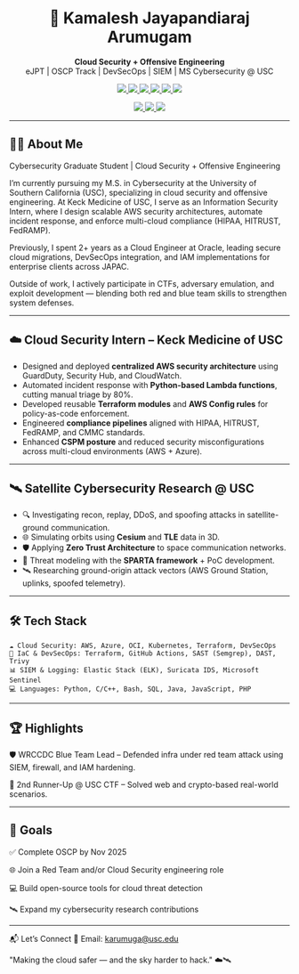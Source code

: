 <h1 align="center">🚀 Kamalesh Jayapandiaraj Arumugam</h1>

<p align="center">
  <b>Cloud Security + Offensive Engineering</b><br>
  eJPT | OSCP Track | DevSecOps | SIEM |  MS Cybersecurity @ USC
</p>

<p align="center">
  <a href="https://www.linkedin.com/in/kamalesh-jayapandiaraj-arumugam/">
    <img src="https://img.shields.io/badge/-LinkedIn-blue?logo=linkedin&logoColor=white" />
  </a>
  <a href="https://github.com/primeop">
    <img src="https://img.shields.io/github/followers/primeop?label=GitHub&style=social" />
  </a>
  <a href="https://github.com/primeop/kamalesh.github.io/blob/main/Kamalesh_Jayapandiaraj_Arumugam_Resume.pdf">
    <img src="https://img.shields.io/badge/Resume-PDF-orange?logo=adobeacrobatreader&logoColor=white" />
  </a>
  <a href="https://www.credly.com/badges/e85418f6-a3fc-45d6-b190-6b734804df95">
    <img src="https://img.shields.io/badge/Cert-Security%2B-blueviolet?logo=compTIA" />
  </a>
  <a href="https://learn.microsoft.com/en-us/users/prim30p-5700/credentials/da9a80ee73cf021e">
    <img src="https://img.shields.io/badge/Cert-Azure%20SC900-007FFF?logo=microsoft" />
  </a>
  <a href="https://certs.ine.com/19d2ba1e-e8d7-444a-85fa-94df422cc61f#acc.aCxyFhBs">
    <img src="https://img.shields.io/badge/Cert-eJPT-red?logo=ine" />
  </a>
  
</p>

<p align="center">

  <a href="https://catalog-education.oracle.com/ords/certview/sharebadge?id=45DC37624C40AF316A77FEC82DBCB1DE5DCE427BE9EB21248352A619A9AFA12A">
    <img src="https://img.shields.io/badge/Cert-OCI_Architect_Professional-F80000?logo=oracle&logoColor=white" />
  </a>
  <a href="https://catalog-education.oracle.com/ords/certview/sharebadge?id=F5FDB20E27A06BA7303FD1835E4D11BA287FB08DFEB9AF15A25FCC6961539B41">
    <img src="https://img.shields.io/badge/Cert-OCI_Oracle_APEX_Developer-F80000?logo=oracle&logoColor=white" />
  </a>
  <a href="https://catalog-education.oracle.com/ords/certview/sharebadge?id=764891DC17416F4AA1B73885BA4A170B2E75165B3FD7A84901F329E16F4137D1">
    <img src="https://img.shields.io/badge/Cert-Oracle Autonomous Database Cloud 2022 Certified Professional-F80000?logo=oracle&logoColor=white" />
  </a>
</p>


---

## 👨‍💻 About Me

Cybersecurity Graduate Student | Cloud Security + Offensive Engineering

I’m currently pursuing my M.S. in Cybersecurity at the University of Southern California (USC), specializing in cloud security and offensive engineering. At Keck Medicine of USC, I serve as an Information Security Intern, where I design scalable AWS security architectures, automate incident response, and enforce multi-cloud compliance (HIPAA, HITRUST, FedRAMP).

Previously, I spent 2+ years as a Cloud Engineer at Oracle, leading secure cloud migrations, DevSecOps integration, and IAM implementations for enterprise clients across JAPAC.

Outside of work, I actively participate in CTFs, adversary emulation, and exploit development — blending both red and blue team skills to strengthen system defenses.

---

## ☁️ Cloud Security Intern – Keck Medicine of USC

- Designed and deployed **centralized AWS security architecture** using GuardDuty, Security Hub, and CloudWatch.  
- Automated incident response with **Python-based Lambda functions**, cutting manual triage by 80%.  
- Developed reusable **Terraform modules** and **AWS Config rules** for policy-as-code enforcement.  
- Engineered **compliance pipelines** aligned with HIPAA, HITRUST, FedRAMP, and CMMC standards.  
- Enhanced **CSPM posture** and reduced security misconfigurations across multi-cloud environments (AWS + Azure).

---

## 🛰️ Satellite Cybersecurity Research @ USC

- 🔍 Investigating recon, replay, DDoS, and spoofing attacks in satellite-ground communication.
- 🌐 Simulating orbits using **Cesium** and **TLE** data in 3D.
- 🛡 Applying **Zero Trust Architecture** to space communication networks.
- 🧠 Threat modeling with the **SPARTA framework** + PoC development.
- 🛰️ Researching ground-origin attack vectors (AWS Ground Station, uplinks, spoofed telemetry).

---

## 🛠️ Tech Stack

```text
☁️ Cloud Security: AWS, Azure, OCI, Kubernetes, Terraform, DevSecOps
🔧 IaC & DevSecOps: Terraform, GitHub Actions, SAST (Semgrep), DAST, Trivy
📊 SIEM & Logging: Elastic Stack (ELK), Suricata IDS, Microsoft Sentinel
💻 Languages: Python, C/C++, Bash, SQL, Java, JavaScript, PHP
```
---

## 🏆 Highlights

🛡️ WRCCDC Blue Team Lead – Defended infra under red team attack using SIEM, firewall, and IAM hardening.

🥈 2nd Runner-Up @ USC CTF – Solved web and crypto-based real-world scenarios.

---

## 🎯 Goals

✅ Complete OSCP by Nov 2025

🌐 Join a Red Team and/or Cloud Security engineering role

💻 Build open-source tools for cloud threat detection

🛰️ Expand my cybersecurity research contributions

---

📬 Let’s Connect
📩 Email: karumuga@usc.edu

"Making the cloud safer — and the sky harder to hack."  ☁️🛰️


